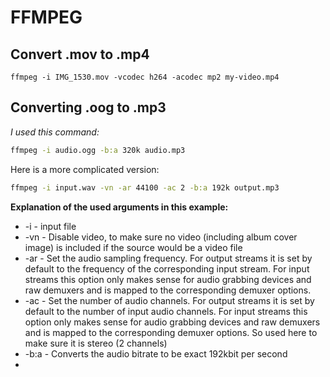 FFMPEG
======

Convert .mov to .mp4
--------------------

``` shell
ffmpeg -i IMG_1530.mov -vcodec h264 -acodec mp2 my-video.mp4
```

Converting .oog to .mp3
-----------------------

*I used this command:*

``` bash
ffmpeg -i audio.ogg -b:a 320k audio.mp3
```

Here is a more complicated version:

``` bash
ffmpeg -i input.wav -vn -ar 44100 -ac 2 -b:a 192k output.mp3
```

**Explanation of the used arguments in this example:**

-   -i - input file
-   -vn - Disable video, to make sure no video (including album cover
    image) is included if the source would be a video file
-   -ar - Set the audio sampling frequency. For output streams it is set
    by default to the frequency of the corresponding input stream. For
    input streams this option only makes sense for audio grabbing
    devices and raw demuxers and is mapped to the corresponding demuxer
    options.
-   -ac - Set the number of audio channels. For output streams it is set
    by default to the number of input audio channels. For input streams
    this option only makes sense for audio grabbing devices and raw
    demuxers and is mapped to the corresponding demuxer options. So used
    here to make sure it is stereo (2 channels)
-   -b:a - Converts the audio bitrate to be exact 192kbit per second
- 